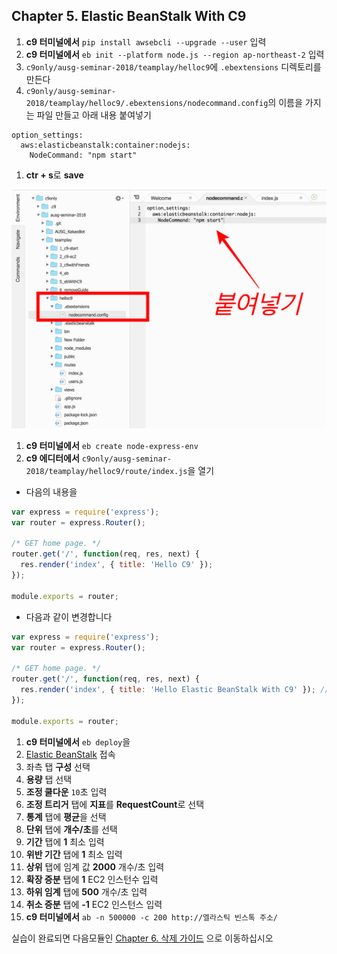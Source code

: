 ## Chapter 5. Elastic BeanStalk With C9
1. **c9 터미널에서** `pip install awsebcli --upgrade --user` 입력
1. **c9 터미널에서** `eb init --platform node.js --region ap-northeast-2` 입력
1. `c9only/ausg-seminar-2018/teamplay/helloc9`에 `.ebextensions` 디렉토리를 만든다
1. `c9only/ausg-seminar-2018/teamplay/helloc9/.ebextensions/nodecommand.config`의 이름을 가지는 파일 만들고 아래 내용 붙여넣기
```
option_settings:
  aws:elasticbeanstalk:container:nodejs:
    NodeCommand: "npm start"
```
1. **ctr + s**로 **save**

![eb-node-config](./../images/eb-node-config.png)

1. **c9 터미널에서** `eb create node-express-env`
1. **c9 에디터에서** `c9only/ausg-seminar-2018/teamplay/helloc9/route/index.js`을 열기
- 다음의 내용을
```javascript
var express = require('express');
var router = express.Router();

/* GET home page. */
router.get('/', function(req, res, next) {
  res.render('index', { title: 'Hello C9' });
});

module.exports = router;
```

- 다음과 같이 변경합니다
```javascript
var express = require('express');
var router = express.Router();

/* GET home page. */
router.get('/', function(req, res, next) {
  res.render('index', { title: 'Hello Elastic BeanStalk With C9' }); // 'Hello C9'을 -> 'Hello Elastic BeanStalk With C9' 로 변경
});

module.exports = router;
```
1. **c9 터미널에서** `eb deploy`을 
1. [Elastic BeanStalk](https://ap-northeast-2.console.aws.amazon.com/elasticbeanstalk/home?region=ap-northeast-2#/welcome) 접속
1. 좌측 탭 **구성** 선택
1. **용량** 탭 선택
1. **조정 쿨다운** `10`초 입력
1. **조정 트리거** 탭에 **지표**를 **RequestCount**로 선택
1. **통계** 탭에 **평균**을 선택
1. **단위** 탭에 **개수/초**를 선택
1. **기간** 탭에 **1** 최소 입력
1. **위반 기간** 탭에 **1** 최소 입력
1. **상위** 탭에 임계 값 **2000** 개수/초 입력
1. **확장 증분** 탭에 **1** EC2 인스턴수 입력 
1. **하위 임계** 탭에 **500** 개수/초 입력
1. **취소 증분** 탭에 **-1** EC2 인스턴스 입력
1. **c9 터미널에서** `ab -n 500000 -c 200 http://엘라스틱 빈스톡 주소/`

실습이 완료되면 다음모듈인 [Chapter 6. 삭제 가이드](../6_removeGuide/README.md) 으로 이동하십시오
